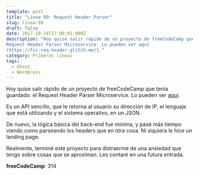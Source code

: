 ```yaml
---
template: post
title: "Línea 99: Request Header Parser"
slug: linea-99
draft: false
date: 2017-10-24T17:00:01.000Z
description: "Hoy quise salir rápido de un proyecto de freeCodeCamp que tenía guardado: el
Request Header Parser Microservice. Lo pueden ver aquí
[https://fcc-req-header.glitch.me/]."
category: Primeras líneas
tags:
  - Ghost
  - Wordpress
---
```

Hoy quise salir rápido de un proyecto de freeCodeCamp que tenía guardado: el Request Header Parser Microservice. Lo pueden ver [aquí](https://fcc-req-header.glitch.me/).

 Es un API sencillo, que le retorna al usuario su dirección de IP, el lenguaje que está utilizando y el sistema operativo, en un JSON.

 De nuevo, la lógica básica del back-end fue mínima, y pasé más tiempo viendo como parseando los headers que en otra cosa. Ni siquiera le hice un landing page.

 Realmente, terminé este proyecto para distraerme de una ansiedad que tengo sobre cosas que se aproximan. Les contaré en una futura entrada.

 **freeCodeCamp**: 314

 
